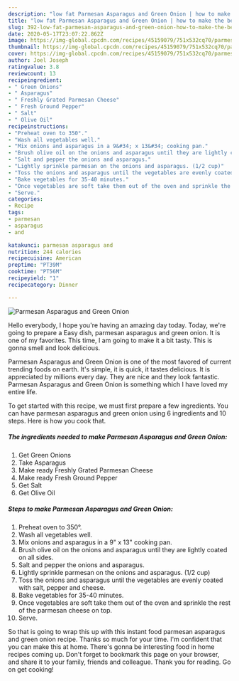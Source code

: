 ```yaml
---
description: "low fat Parmesan Asparagus and Green Onion | how to make the best Parmesan Asparagus and Green Onion"
title: "low fat Parmesan Asparagus and Green Onion | how to make the best Parmesan Asparagus and Green Onion"
slug: 392-low-fat-parmesan-asparagus-and-green-onion-how-to-make-the-best-parmesan-asparagus-and-green-onion
date: 2020-05-17T23:07:22.862Z
image: https://img-global.cpcdn.com/recipes/45159079/751x532cq70/parmesan-asparagus-and-green-onion-recipe-main-photo.jpg
thumbnail: https://img-global.cpcdn.com/recipes/45159079/751x532cq70/parmesan-asparagus-and-green-onion-recipe-main-photo.jpg
cover: https://img-global.cpcdn.com/recipes/45159079/751x532cq70/parmesan-asparagus-and-green-onion-recipe-main-photo.jpg
author: Joel Joseph
ratingvalue: 3.8
reviewcount: 13
recipeingredient:
- " Green Onions"
- " Asparagus"
- " Freshly Grated Parmesan Cheese"
- " Fresh Ground Pepper"
- " Salt"
- " Olive Oil"
recipeinstructions:
- "Preheat oven to 350°."
- "Wash all vegetables well."
- "Mix onions and asparagus in a 9&#34; x 13&#34; cooking pan."
- "Brush olive oil on the onions and asparagus until they are lightly coated on all sides."
- "Salt and pepper the onions and asparagus."
- "Lightly sprinkle parmesan on the onions and asparagus. (1/2 cup)"
- "Toss the onions and asparagus until the vegetables are evenly coated with salt, pepper and cheese."
- "Bake vegetables for 35-40 minutes."
- "Once vegetables are soft take them out of the oven and sprinkle the rest of the parmesan cheese on top."
- "Serve."
categories:
- Recipe
tags:
- parmesan
- asparagus
- and

katakunci: parmesan asparagus and 
nutrition: 244 calories
recipecuisine: American
preptime: "PT39M"
cooktime: "PT56M"
recipeyield: "1"
recipecategory: Dinner

---
```



![Parmesan Asparagus and Green Onion](https://img-global.cpcdn.com/recipes/45159079/751x532cq70/parmesan-asparagus-and-green-onion-recipe-main-photo.jpg)

Hello everybody, I hope you're having an amazing day today. Today, we're going to prepare a Easy dish, parmesan asparagus and green onion. It is one of my favorites. This time, I am going to make it a bit tasty. This is gonna smell and look delicious.

Parmesan Asparagus and Green Onion is one of the most favored of current trending foods on earth. It's simple, it is quick, it tastes delicious. It is appreciated by millions every day. They are nice and they look fantastic. Parmesan Asparagus and Green Onion is something which I have loved my entire life.




To get started with this recipe, we must first prepare a few ingredients. You can have parmesan asparagus and green onion using 6 ingredients and 10 steps. Here is how you cook that.

<!--inarticleads1-->

##### The ingredients needed to make Parmesan Asparagus and Green Onion:

1. Get  Green Onions
1. Take  Asparagus
1. Make ready  Freshly Grated Parmesan Cheese
1. Make ready  Fresh Ground Pepper
1. Get  Salt
1. Get  Olive Oil




<!--inarticleads2-->

##### Steps to make Parmesan Asparagus and Green Onion:

1. Preheat oven to 350°.
1. Wash all vegetables well.
1. Mix onions and asparagus in a 9&#34; x 13&#34; cooking pan.
1. Brush olive oil on the onions and asparagus until they are lightly coated on all sides.
1. Salt and pepper the onions and asparagus.
1. Lightly sprinkle parmesan on the onions and asparagus. (1/2 cup)
1. Toss the onions and asparagus until the vegetables are evenly coated with salt, pepper and cheese.
1. Bake vegetables for 35-40 minutes.
1. Once vegetables are soft take them out of the oven and sprinkle the rest of the parmesan cheese on top.
1. Serve.




So that is going to wrap this up with this instant food parmesan asparagus and green onion recipe. Thanks so much for your time. I'm confident that you can make this at home. There's gonna be interesting food in home recipes coming up. Don't forget to bookmark this page on your browser, and share it to your family, friends and colleague. Thank you for reading. Go on get cooking!
